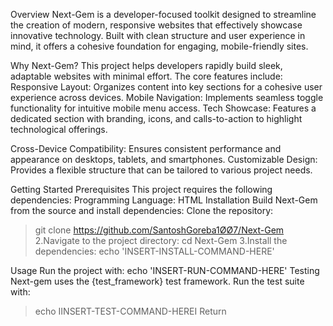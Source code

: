 Overview
Next-Gem is a developer-focused toolkit designed to streamline the creation of modern, responsive
websites that effectively showcase innovative technology. Built with clean structure and user
experience in mind, it offers a cohesive foundation for engaging, mobile-friendly sites.


Why Next-Gem?
This project helps developers rapidly build sleek, adaptable websites with minimal effort. The core
features include:
Responsive Layout: Organizes content into key sections for a cohesive user experience across
devices.
Mobile Navigation: Implements seamless toggle functionality for intuitive mobile menu
access.
Tech Showcase: Features a dedicated section with branding, icons, and calls-to-action to
highlight technological offerings.

Cross-Device Compatibility: Ensures consistent performance and appearance on desktops,
tablets, and smartphones.
Customizable Design: Provides a flexible structure that can be tailored to various project
needs.

Getting Started
Prerequisites
This project requires the following dependencies:
Programming Language: HTML
Installation
Build Next-Gem from the source and install dependencies:
Clone the repository:
> git clone https://github.com/SantoshGoreba1ØØ7/Next-Gem
2.Navigate to the project directory:
> cd Next-Gem
3.Install the dependencies:
echo 'INSERT-INSTALL-COMMAND-HERE'

Usage
Run the project with:
echo 'INSERT-RUN-COMMAND-HERE'
Testing
Next-gem uses the {test_framework} test framework. Run the test suite with:
>echo IINSERT-TEST-COMMAND-HEREI
Return
